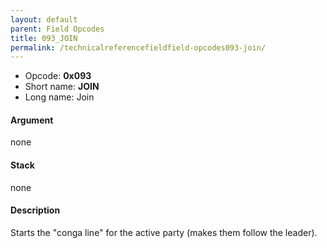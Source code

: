```yaml
---
layout: default
parent: Field Opcodes
title: 093_JOIN
permalink: /technicalreferencefieldfield-opcodes093-join/
---
```


-   Opcode: **0x093**
-   Short name: **JOIN**
-   Long name: Join

#### Argument

none

#### Stack

none

#### Description

Starts the "conga line" for the active party (makes them follow the leader).
